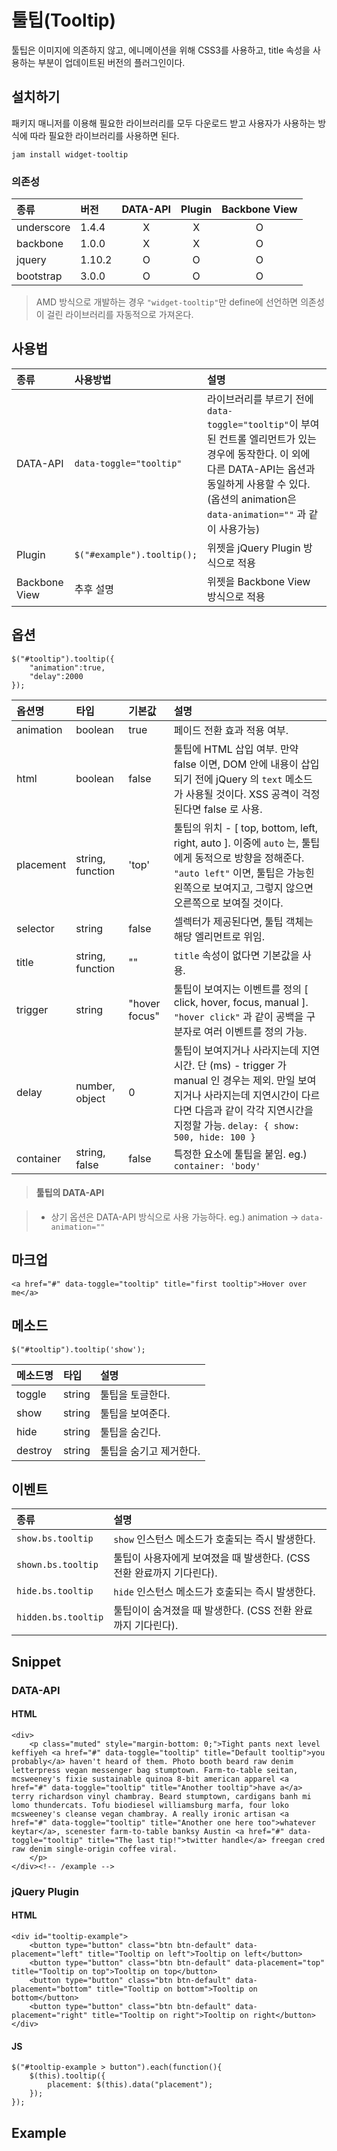 <!--
{
    "id": 4305,
    "title": "툴팁(Tooltip)",
    "outline": "툴팁은 이미지에 의존하지 않고, 에니메이션을 위해 CSS3를 사용하고, title 속성을 사용하는 부분이 업데이트된 버전의 플러그인이다.",
    "tags": ["widget", "plugin"],
    "section": "Plugin",
    "order": [4, 3, 5],
    "thumbnail": "4.3.05.tooltip.png"
}
-->

# 툴팁(Tooltip)

툴팁은 이미지에 의존하지 않고, 에니메이션을 위해 CSS3를 사용하고, title 속성을 사용하는 부분이 업데이트된 버전의 플러그인이다.

## 설치하기

패키지 매니저를 이용해 필요한 라이브러리를 모두 다운로드 받고 사용자가 사용하는 방식에 따라 필요한 라이브러리를 사용하면 된다.

```
jam install widget-tooltip
```

### 의존성

종류 | 버전 | DATA-API | Plugin | Backbone View
:-- | :-- | :--: | :--: | :--:
underscore | 1.4.4 | X | X | O
backbone | 1.0.0 | X | X | O
jquery | 1.10.2 | O | O | O
bootstrap | 3.0.0 | O | O | O

> AMD 방식으로 개발하는 경우 `"widget-tooltip"`만 define에 선언하면 의존성이 걸린 라이브러리를 자동적으로 가져온다.


## 사용법

종류 | 사용방법 | 설명
:-- | :-- | :--
DATA-API | `data-toggle="tooltip"` | 라이브러리를 부르기 전에 `data-toggle="tooltip"`이 부여된 컨트롤 엘리먼트가 있는 경우에 동작한다. 이 외에 다른 DATA-API는 옵션과 동일하게 사용할 수 있다. (옵션의 animation은 `data-animation=""` 과 같이 사용가능)
Plugin | `$("#example").tooltip();` | 위젯을 jQuery Plugin 방식으로 적용
Backbone View | 추후 설명 | 위젯을 Backbone View 방식으로 적용


## 옵션

```
$("#tooltip").tooltip({
    "animation":true,
    "delay":2000
});
```

옵션명 | 타입 | 기본값 | 설명
:-- | :-- | :-- | :--
animation | boolean | true | 페이드 전환 효과 적용 여부.
html | boolean | false | 툴팁에 HTML 삽입 여부. 만약 false 이면, DOM 안에 내용이 삽입되기 전에 jQuery 의 `text` 메소드가 사용될 것이다. XSS 공격이 걱정된다면 false 로 사용.
placement | string, function | 'top' | 툴팁의 위치 - [ top, bottom, left, right, auto ]. 이중에 `auto` 는, 툴팁에게 동적으로 방향을 정해준다. `"auto left"` 이면, 툴팁은 가능힌 왼쪽으로 보여지고, 그렇지 않으면 오른쪽으로 보여질 것이다.
selector | string | false | 셀렉터가 제공된다면, 툴팁 객체는 해당 엘리먼트로 위임.
title | string, function | "" | `title` 속성이 없다면 기본값을 사용.
trigger | string | "hover focus" | 툴팁이 보여지는 이벤트를 정의 [ click, hover, focus, manual ]. `"hover click"` 과 같이 공백을 구분자로 여러 이벤트를 정의 가능.
delay | number, object | 0 | 툴팁이 보여지거나 사라지는데 지연시간. 단 (ms) - trigger 가 manual 인 경우는 제외. 만일 보여지거나 사라지는데 지연시간이 다르다면 다음과 같이 각각 지연시간을 지정할 가능. `delay: { show: 500, hide: 100 }`
container | string, false | false | 특정한 요소에 툴팁을 붙임. eg.) `container: 'body'`

> #### 툴팁의 DATA-API

> - 상기 옵션은 DATA-API 방식으로 사용 가능하다. eg.) animation -> `data-animation=""`

## 마크업

```
<a href="#" data-toggle="tooltip" title="first tooltip">Hover over me</a>
```

## 메소드

```
$("#tooltip").tooltip('show');
```

메소드명 | 타입 | 설명
:-- | :-- | :--
toggle | string | 툴팁을 토글한다.
show | string | 툴팁을 보여준다.
hide | string | 툴팁을 숨긴다.
destroy | string | 툴팁을 숨기고 제거한다.


## 이벤트

종류 | 설명
:-- | :--
`show.bs.tooltip` | `show` 인스턴스 메소드가 호출되는 즉시 발생한다.
`shown.bs.tooltip` | 툴팁이 사용자에게 보여졌을 때 발생한다. (CSS 전환 완료까지 기다린다).
`hide.bs.tooltip` | `hide` 인스턴스 메소드가 호출되는 즉시 발생한다.
`hidden.bs.tooltip` | 툴팁이이 숨겨졌을 때 발생한다. (CSS 전환 완료까지 기다린다).

## Snippet

### DATA-API

#### HTML

```
<div>
    <p class="muted" style="margin-bottom: 0;">Tight pants next level keffiyeh <a href="#" data-toggle="tooltip" title="Default tooltip">you probably</a> haven't heard of them. Photo booth beard raw denim letterpress vegan messenger bag stumptown. Farm-to-table seitan, mcsweeney's fixie sustainable quinoa 8-bit american apparel <a href="#" data-toggle="tooltip" title="Another tooltip">have a</a> terry richardson vinyl chambray. Beard stumptown, cardigans banh mi lomo thundercats. Tofu biodiesel williamsburg marfa, four loko mcsweeney's cleanse vegan chambray. A really ironic artisan <a href="#" data-toggle="tooltip" title="Another one here too">whatever keytar</a>, scenester farm-to-table banksy Austin <a href="#" data-toggle="tooltip" title="The last tip!">twitter handle</a> freegan cred raw denim single-origin coffee viral.
    </p>
</div><!-- /example -->
```

### jQuery Plugin

#### HTML

```
<div id="tooltip-example">
    <button type="button" class="btn btn-default" data-placement="left" title="Tooltip on left">Tooltip on left</button>
    <button type="button" class="btn btn-default" data-placement="top" title="Tooltip on top">Tooltip on top</button>
    <button type="button" class="btn btn-default" data-placement="bottom" title="Tooltip on bottom">Tooltip on bottom</button>
    <button type="button" class="btn btn-default" data-placement="right" title="Tooltip on right">Tooltip on right</button>
</div>
```

#### JS

```
$("#tooltip-example > button").each(function(){
	$(this).tooltip({
		placement: $(this).data("placement");
	});
});
```

## Example


